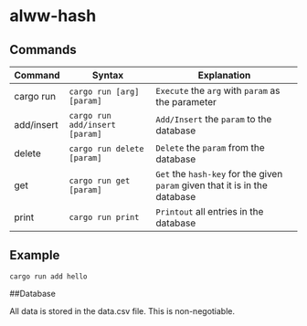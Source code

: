 # alww-hash

## Commands

| Command    | Syntax                         | Explanation                                                                 |
| ---------- | ------------------------------ | --------------------------------------------------------------------------- |
| cargo run  | `cargo run [arg] [param]`      | `Execute` the `arg` with `param` as the parameter                           |
| add/insert | `cargo run add/insert [param]` | `Add/Insert` the `param` to the database                                    |
| delete     | `cargo run delete [param]`     | `Delete` the `param` from the database                                      |
| get        | `cargo run get [param]`        | `Get` the `hash-key` for the given `param` given that it is in the database |
| print      | `cargo run print`              | `Printout` all entries in the database                                      |

## Example

`cargo run add hello`

##Database

All data is stored in the data.csv file.
This is non-negotiable.
